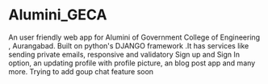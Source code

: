 # Alumini_GECA
An user friendly web app for Alumini of Government College of Engineering , Aurangabad. Built on python's DJANGO framework .It has services like sending private emails, responsive and validatory Sign up and Sign In option, an updating profile with profile picture, an blog post app and many more. Trying to add goup chat feature soon

